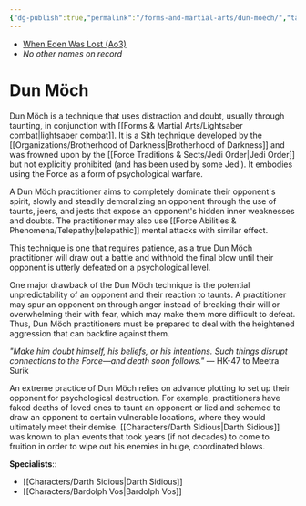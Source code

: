 ```yaml
---
{"dg-publish":true,"permalink":"/forms-and-martial-arts/dun-moech/","tags":["technique"],"noteIcon":"saber1"}
---
```


- [When Eden Was Lost (Ao3)](https://archiveofourown.org/works/19334440/chapters/45992584)
- *No other names on record*
# Dun Möch
Dun Möch is a technique that uses distraction and doubt, usually through taunting, in conjunction with [[Forms & Martial Arts/Lightsaber combat\|lightsaber combat]]. It is a Sith technique developed by the [[Organizations/Brotherhood of Darkness\|Brotherhood of Darkness]] and was frowned upon by the [[Force Traditions & Sects/Jedi Order\|Jedi Order]] but not explicitly prohibited (and has been used by some Jedi). It embodies using the Force as a form of psychological warfare. 

A Dun Möch practitioner aims to completely dominate their opponent's spirit, slowly and steadily demoralizing an opponent through the use of taunts, jeers, and jests that expose an opponent's hidden inner weaknesses and doubts. The practitioner may also use [[Force Abilities & Phenomena/Telepathy\|telepathic]] mental attacks with similar effect. 

This technique is one that requires patience, as a true Dun Möch practitioner will draw out a battle and withhold the final blow until their opponent is utterly defeated on a psychological level. 

One major drawback of the Dun Möch technique is the potential unpredictability of an opponent and their reaction to taunts. A practitioner may spur an opponent on through anger instead of breaking their will or overwhelming their with fear, which may make them more difficult to defeat. Thus, Dun Möch practitioners must be prepared to deal with the heightened aggression that can backfire against them. 

*"Make him doubt himself, his beliefs, or his intentions. Such things disrupt connections to the Force—and death soon follows."* — HK-47 to Meetra Surik

An extreme practice of Dun Möch relies on advance plotting to set up their opponent for psychological destruction. For example, practitioners have faked deaths of loved ones to taunt an opponent or lied and schemed to draw an opponent to certain vulnerable locations, where they would ultimately meet their demise. [[Characters/Darth Sidious\|Darth Sidious]] was known to plan events that took years (if not decades) to come to fruition in order to wipe out his enemies in huge, coordinated blows. 

**Specialists**:: 
- [[Characters/Darth Sidious\|Darth Sidious]]
- [[Characters/Bardolph Vos\|Bardolph Vos]]